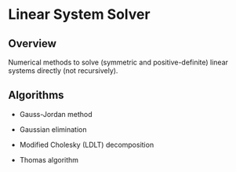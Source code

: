 # Linear System Solver

## Overview

Numerical methods to solve (symmetric and positive-definite) linear systems directly (not recursively).

## Algorithms

- Gauss-Jordan method

- Gaussian elimination

- Modified Cholesky (LDLT) decomposition

- Thomas algorithm

